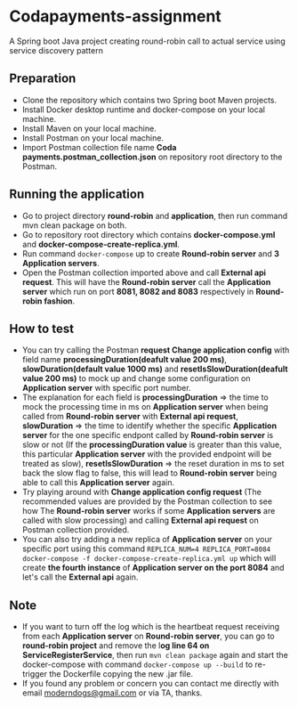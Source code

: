 # Codapayments-assignment
A Spring boot Java project creating round-robin call to actual service using service discovery pattern

## Preparation
* Clone the repository which contains two Spring boot Maven projects.
* Install Docker desktop runtime and docker-compose on your local machine.
* Install Maven on your local machine.
* Install Postman on your local machine.
* Import Postman collection file name **Coda payments.postman_collection.json** on repository root directory to the Postman.
## Running the application
* Go to project directory **round-robin** and **application**, then run command mvn clean package on both.
* Go to repository root directory which contains **docker-compose.yml** and **docker-compose-create-replica.yml**.
* Run command `docker-compose` up to create **Round-robin server** and **3 Application servers**.
* Open the Postman collection imported above and call **External api request**. This will have the **Round-robin server** call the **Application server** which run on port **8081, 8082 and 8083** respectively in **Round-robin fashion**.
## How to test
* You can try calling the Postman **request Change application config** with field name **processingDuration(deafult value 200 ms)**, **slowDuration(default value 1000 ms)** and **resetIsSlowDuration(deafult value 200 ms)** to mock up and change some configuration on **Application server** with specific port number.
* The explanation for each field is **processingDuration** => the time to mock the processing time in ms on **Application server** when being called from **Round-robin server** with **External api request**, **slowDuration** => the time to identify whether the specific **Application server** for the one specific endpont called by **Round-robin server** is slow or not (If the **processingDuration value** is greater than this value, this particular **Application server** with the provided endpoint will be treated as slow), **resetIsSlowDuration** => the reset duration in ms to set back the slow flag to false, this will lead to **Round-robin server** being able to call this **Application server** again.
* Try playing around with **Change application config request** (The recommended values are provided by the Postman collection to see how The **Round-robin server** works if some **Application servers** are called with slow processing) and calling **External api request** on Postman collection provided.
* You can also try adding a new replica of **Application server** on your specific port using this command `REPLICA_NUM=4 REPLICA_PORT=8084 docker-compose -f docker-compose-create-replica.yml up` which will create **the fourth instance** of **Application server on the port 8084** and let's call the **External api** again.
## Note
* If you want to turn off the log which is the heartbeat request receiving from each **Application server** on **Round-robin server**, you can go to **round-robin project** and remove the l**og line 64 on ServiceRegisterService**, then run `mvn clean package` again and start the docker-compose with command `docker-compose up --build` to re-trigger the Dockerfile copying the new .jar file.
* If you found any problem or concern you can contact me directly with email moderndogs@gmail.com or via TA, thanks.
